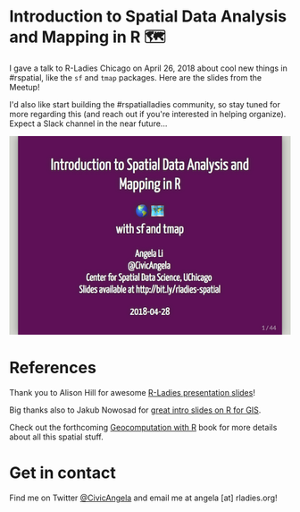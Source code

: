 # Introduction to Spatial Data Analysis and Mapping in R 🗺

I gave a talk to R-Ladies Chicago on April 26, 2018 about cool new things in #rspatial, like the `sf` and `tmap` packages. Here are the slides from the Meetup!

I'd also like start building the #rspatialladies community, so stay tuned for more regarding this (and reach out if you're interested in helping organize). Expect a Slack channel in the near future...

[![](images/slide-title.png)](https://angela-li.github.io/slides/2018-04-26/rladies-spatial-data)

References
=================
Thank you to Alison Hill for awesome [R-Ladies presentation slides](https://github.com/rladies/resources/blob/master/xaringan-slides/how_to_use.Rmd)!

Big thanks also to Jakub Nowosad for [great intro slides on R for GIS](https://nowosad.github.io/presentations).

Check out the forthcoming [Geocomputation with R](https://geocompr.robinlovelace.net) book for more details about all this spatial stuff.

Get in contact
=================
Find me on Twitter [@CivicAngela](https://twitter.com/CivicAngela) and email me at angela [at] rladies.org!





